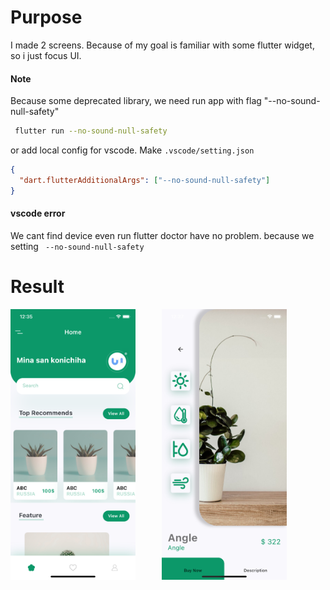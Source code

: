 # Purpose

I made 2 screens. Because of my goal is familiar with some flutter widget, so i just focus UI.

#### Note

Because some deprecated library, we need run app with flag "--no-sound-null-safety"

```bash
 flutter run --no-sound-null-safety
```

or add local config for vscode. Make `.vscode/setting.json`

```json
{
  "dart.flutterAdditionalArgs": ["--no-sound-null-safety"]
}
```

#### vscode error

We cant find device even run flutter doctor have no problem. because we setting ` --no-sound-null-safety`

# Result

  <div style="display:flex">
  <img src ="./demo_ui/home.png" width="200px" height="auto">
  <div>　　　</div>
  <img src ="./demo_ui/details.png" width="200px" height="auto">
  </div>
